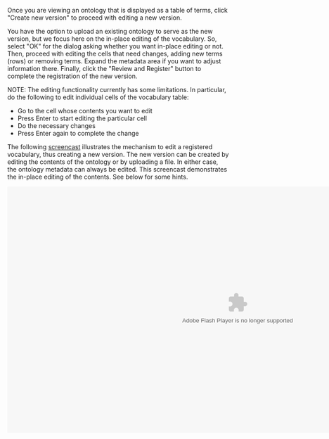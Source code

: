 Once you are viewing an ontology that is displayed as a table of terms, click "Create new version" to 
proceed with editing a new version.

You have the option to upload an existing ontology to serve as the new version, but we focus here on the 
in-place editing of the vocabulary. So, select "OK" for the dialog asking whether you want in-place editing or not. 
Then, proceed with editing the cells that need changes, adding new terms (rows) or removing terms. 
Expand the metadata area if you want to adjust information there. Finally, click the "Review and Register" 
button to complete the registration of the new version.

NOTE: The editing functionality currently has some limitations. In particular, do the following to 
edit individual cells of the vocabulary table:

*   Go to the cell whose contents you want to edit
*   Press Enter to start editing the particular cell
*   Do the necessary changes
*   Press Enter again to complete the change

The following [screencast](http://www.screencast.com/t/MjQ0MGU1N) illustrates the mechanism to edit a 
registered vocabulary, thus creating a new version. The new version can be created by editing the 
contents of the ontology or by uploading a file. In either case, the ontology metadata can always 
be edited. This screencast demonstrates the in-place editing of the contents. See below for some hints.

<object width="1048" height="560"><param name="movie" value="http://content.screencast.com/users/carueda/folders/Camtasia/media/ca8458c2-cf38-4e86-8ccc-a7f5cccaaad1/mp4h264player.swf"> <param name="quality" value="high"> <param name="bgcolor" value="#FFFFFF"> <param name="flashVars" value="thumb=http://content.screencast.com/users/carueda/folders/Camtasia/media/ca8458c2-cf38-4e86-8ccc-a7f5cccaaad1/FirstFrame.jpg&amp;containerwidth=1048&amp;containerheight=560&amp;content=http://content.screencast.com/users/carueda/folders/Camtasia/media/ca8458c2-cf38-4e86-8ccc-a7f5cccaaad1/mmiorr_newversion_vocab.mp4"> <param name="allowFullScreen" value="true"> <param name="scale" value="showall"> <param name="allowScriptAccess" value="always"> <param name="base" value="http://content.screencast.com/users/carueda/folders/Camtasia/media/ca8458c2-cf38-4e86-8ccc-a7f5cccaaad1/"> <embed type="application/x-shockwave-flash" width="1048" height="560" src="http://content.screencast.com/users/carueda/folders/Camtasia/media/ca8458c2-cf38-4e86-8ccc-a7f5cccaaad1/mp4h264player.swf" quality="high" bgcolor="#FFFFFF" allowscriptaccess="always" flashvars="thumb=http://content.screencast.com/users/carueda/folders/Camtasia/media/ca8458c2-cf38-4e86-8ccc-a7f5cccaaad1/FirstFrame.jpg&amp;containerwidth=1048&amp;containerheight=560&amp;content=http://content.screencast.com/users/carueda/folders/Camtasia/media/ca8458c2-cf38-4e86-8ccc-a7f5cccaaad1/mmiorr_newversion_vocab.mp4" allowfullscreen="true" base="http://content.screencast.com/users/carueda/folders/Camtasia/media/ca8458c2-cf38-4e86-8ccc-a7f5cccaaad1/" scale="showall"></object>
